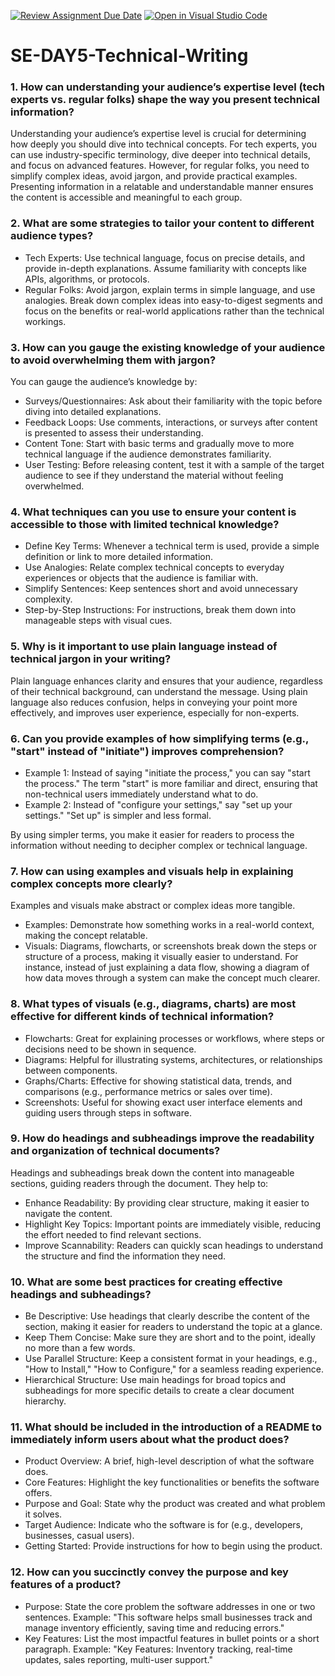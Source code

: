 [![Review Assignment Due Date](https://classroom.github.com/assets/deadline-readme-button-22041afd0340ce965d47ae6ef1cefeee28c7c493a6346c4f15d667ab976d596c.svg)](https://classroom.github.com/a/zsAR-pyY)
[![Open in Visual Studio Code](https://classroom.github.com/assets/open-in-vscode-2e0aaae1b6195c2367325f4f02e2d04e9abb55f0b24a779b69b11b9e10269abc.svg)](https://classroom.github.com/online_ide?assignment_repo_id=18869438&assignment_repo_type=AssignmentRepo)
# SE-DAY5-Technical-Writing

### 1. How can understanding your audience’s expertise level (tech experts vs. regular folks) shape the way you present technical information?
Understanding your audience’s expertise level is crucial for determining how deeply you should dive into technical concepts. For tech experts, you can use industry-specific terminology, dive deeper into technical details, and focus on advanced features. However, for regular folks, you need to simplify complex ideas, avoid jargon, and provide practical examples. Presenting information in a relatable and understandable manner ensures the content is accessible and meaningful to each group. 

### 2. What are some strategies to tailor your content to different audience types?
- Tech Experts: Use technical language, focus on precise details, and provide in-depth explanations. Assume familiarity with concepts like APIs, algorithms, or protocols.
- Regular Folks: Avoid jargon, explain terms in simple language, and use analogies. Break down complex ideas into easy-to-digest segments and focus on the benefits or real-world applications rather than the technical workings.

### 3. How can you gauge the existing knowledge of your audience to avoid overwhelming them with jargon?
You can gauge the audience’s knowledge by:
- Surveys/Questionnaires: Ask about their familiarity with the topic before diving into detailed explanations.
- Feedback Loops: Use comments, interactions, or surveys after content is presented to assess their understanding.
- Content Tone: Start with basic terms and gradually move to more technical language if the audience demonstrates familiarity.
- User Testing: Before releasing content, test it with a sample of the target audience to see if they understand the material without feeling overwhelmed.

### 4. What techniques can you use to ensure your content is accessible to those with limited technical knowledge?
- Define Key Terms: Whenever a technical term is used, provide a simple definition or link to more detailed information.
- Use Analogies: Relate complex technical concepts to everyday experiences or objects that the audience is familiar with.
- Simplify Sentences: Keep sentences short and avoid unnecessary complexity. 
- Step-by-Step Instructions: For instructions, break them down into manageable steps with visual cues.

### 5. Why is it important to use plain language instead of technical jargon in your writing?
Plain language enhances clarity and ensures that your audience, regardless of their technical background, can understand the message. Using plain language also reduces confusion, helps in conveying your point more effectively, and improves user experience, especially for non-experts.

### 6. Can you provide examples of how simplifying terms (e.g., "start" instead of "initiate") improves comprehension?
- Example 1: Instead of saying "initiate the process," you can say "start the process." The term "start" is more familiar and direct, ensuring that non-technical users immediately understand what to do.
- Example 2: Instead of "configure your settings," say "set up your settings." "Set up" is simpler and less formal.

By using simpler terms, you make it easier for readers to process the information without needing to decipher complex or technical language.

### 7. How can using examples and visuals help in explaining complex concepts more clearly?
Examples and visuals make abstract or complex ideas more tangible. 
- Examples: Demonstrate how something works in a real-world context, making the concept relatable. 
- Visuals: Diagrams, flowcharts, or screenshots break down the steps or structure of a process, making it visually easier to understand.
For instance, instead of just explaining a data flow, showing a diagram of how data moves through a system can make the concept much clearer.

### 8. What types of visuals (e.g., diagrams, charts) are most effective for different kinds of technical information?
- Flowcharts: Great for explaining processes or workflows, where steps or decisions need to be shown in sequence.
- Diagrams: Helpful for illustrating systems, architectures, or relationships between components.
- Graphs/Charts: Effective for showing statistical data, trends, and comparisons (e.g., performance metrics or sales over time).
- Screenshots: Useful for showing exact user interface elements and guiding users through steps in software.

### 9. How do headings and subheadings improve the readability and organization of technical documents?
Headings and subheadings break down the content into manageable sections, guiding readers through the document. They help to:
- Enhance Readability: By providing clear structure, making it easier to navigate the content.
- Highlight Key Topics: Important points are immediately visible, reducing the effort needed to find relevant sections.
- Improve Scannability: Readers can quickly scan headings to understand the structure and find the information they need.

### 10. What are some best practices for creating effective headings and subheadings?
- Be Descriptive: Use headings that clearly describe the content of the section, making it easier for readers to understand the topic at a glance.
- Keep Them Concise: Make sure they are short and to the point, ideally no more than a few words.
- Use Parallel Structure: Keep a consistent format in your headings, e.g., "How to Install," "How to Configure," for a seamless reading experience.
- Hierarchical Structure: Use main headings for broad topics and subheadings for more specific details to create a clear document hierarchy.

### 11. What should be included in the introduction of a README to immediately inform users about what the product does?
- Product Overview: A brief, high-level description of what the software does.
- Core Features: Highlight the key functionalities or benefits the software offers.
- Purpose and Goal: State why the product was created and what problem it solves.
- Target Audience: Indicate who the software is for (e.g., developers, businesses, casual users).
- Getting Started: Provide instructions for how to begin using the product.

### 12. How can you succinctly convey the purpose and key features of a product?
- Purpose: State the core problem the software addresses in one or two sentences. 
   Example: "This software helps small businesses track and manage inventory efficiently, saving time and reducing errors."
- Key Features: List the most impactful features in bullet points or a short paragraph.
   Example: "Key Features: Inventory tracking, real-time updates, sales reporting, multi-user support."
